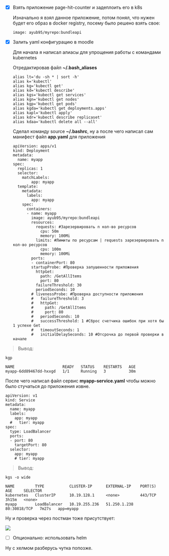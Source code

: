 - [x] Взять приложение page-hit-counter и задеплоить его в k8s

    Изначально я взял данное приложение, потом понял, что нужен будет его образ в docker registry, посему было решено взять свое:
    
    `image: ayub95/myrepo:bundleapi` 


- [x] Залить yaml конфигурацию в moodle


    Для начала я написал алиасы для упрощения работы с командами kubernetes

    Отредактировав файл **~/.bash_aliases**

    ```
    alias lt='du -sh * | sort -h'
    alias k='kubectl'
    alias kg='kubectl get'
    alias kd='kubectl describe'
    alias kgs='kubectl get services'
    alias kgn='kubectl get nodes'
    alias kgp='kubectl get pods'
    alias kgda='kubectl get deployments.apps'
    alias kapl='kubectl apply'
    alias kdr='kubectl describe replicaset'
    alias kdaa='kubectl delete all --all'
    ```
    Сделал команду source **~/.bashrc**, ну а после чего написал сам манифест файл **app.yaml** для приложения

    ```
    apiVersion: apps/v1
    kind: Deployment
    metadata:
      name: myapp
    spec:
      replicas: 1
      selector:
        matchLabels:
            app: myapp
      template:
        metadata:
          labels:
            app: myapp
        spec:
          containers:
          - name: myapp
            image: ayub95/myrepo:bundleapi        
            resources:
              requests: #Зарезервировать n кол-во ресурсов
                cpu: 50m
                memory: 100Mi       
              limits: #Лимиты по ресурсам | requests зарезервировать n кол-во ресурсов
                cpu: 100m
                memory: 100Mi
            ports:
            - containerPort: 80
            startupProbe: #Проверка запушенности приложения
              httpGet:
                path: /GetAllItems
                port: 80
              failureThreshold: 30
              periodSeconds: 10
            # livenessProbe: #Проверка доступности приложения
            #   failureThreshold: 3
            #   httpGet:
            #     path: /GetAllItems
            #     port: 80
            #   periodSeconds: 10
            #   successThreshold: 1 #Сброс счетчика ошибок при хотя бы 1 успехе Get
            #   timeoutSeconds: 1
            #   initialDelaySeconds: 10 #Отсрочка до первой проверки в начале
    ```
> Вывод:

`kgp`
```
NAME                     READY   STATUS    RESTARTS   AGE
myapp-6dd89467dd-hxxgd   1/1     Running   3          30m
```

После чего написал файл сервис **myapp-service.yaml** чтобы можно было стучаться до приложения извне.

```
apiVersion: v1
kind: Service
metadata:
  name: myapp
  labels:
    app: myapp
  #   tier: myapp
spec:
  type: LoadBalancer
  ports:
  - port: 80
    targetPort: 80
  selector:
    app: myapp
    # tier: myapp
```
> Вывод:


`kgs -o wide`

```
NAME         TYPE           CLUSTER-IP      EXTERNAL-IP    PORT(S)        AGE     SELECTOR
kubernetes   ClusterIP      10.19.128.1     <none>         443/TCP        3h15m   <none>
myapp        LoadBalancer   10.19.255.236   51.250.1.238   80:30818/TCP   7m27s   app=myapp
```

Ну и проверка через постман тоже присутствует:

![](https://i.imgur.com/uqCjAMK.png)


- [ ] Опционально: использовать helm

Ну с хелмом разберусь чутка попозже.
